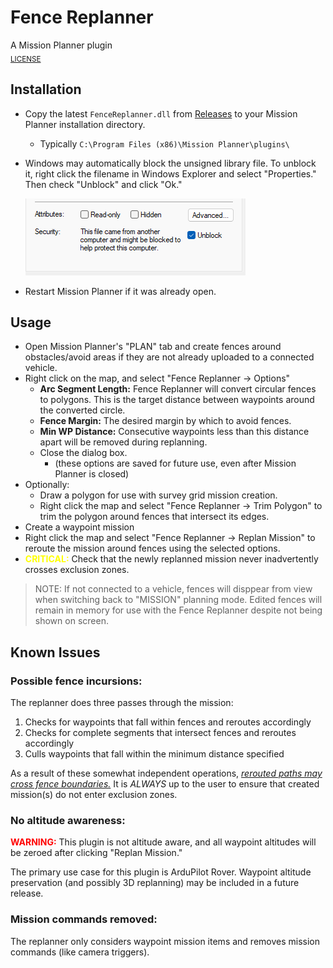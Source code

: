 # Fence Replanner
A Mission Planner plugin<br>
<sub>[LICENSE](https://github.com/ArduPilot/MissionPlanner/blob/master/COPYING.txt)</sub>

## Installation

- Copy the latest `FenceReplanner.dll` from [Releases](https://github.com/yuri-rage/mission-planner-fence-replanner/releases) to your Mission Planner installation directory.
	- Typically `C:\Program Files (x86)\Mission Planner\plugins\`
- Windows may automatically block the unsigned library file. To unblock it, right click the filename in Windows Explorer and select "Properties." Then check "Unblock" and click "Ok."

	![File Properties](windows-unblock.png)

- Restart Mission Planner if it was already open.

## Usage

- Open Mission Planner's "PLAN" tab and create fences around obstacles/avoid areas if they are not already uploaded to a connected vehicle.
- Right click on the map, and select "Fence Replanner -> Options"
	- **Arc Segment Length:** Fence Replanner will convert circular fences to polygons. This is the target distance between waypoints around the converted circle.
	- **Fence Margin:** The desired margin by which to avoid fences.
	- **Min WP Distance:** Consecutive waypoints less than this distance apart will be removed during replanning.
	- Close the dialog box.
		- (these options are saved for future use, even after Mission Planner is closed)
- Optionally:
	- Draw a polygon for use with survey grid mission creation.
	- Right click the map and select "Fence Replanner -> Trim Polygon" to trim the polygon around fences that intersect its edges.
- Create a waypoint mission
- Right click the map and select "Fence Replanner -> Replan Mission" to reroute the mission around fences using the selected options.
- <span style="color:yellow;">**CRITICAL:**</span> Check that the newly replanned mission never inadvertently crosses exclusion zones.

> NOTE: If not connected to a vehicle, fences will disppear from view when switching back to "MISSION" planning mode. Edited fences will remain in memory for use with the Fence Replanner despite not being shown on screen.

## Known Issues

### Possible fence incursions:

The replanner does three passes through the mission:
1. Checks for waypoints that fall within fences and reroutes accordingly
2. Checks for complete segments that intersect fences and reroutes accordingly
3. Culls waypoints that fall within the minimum distance specified

As a result of these somewhat independent operations, *<u>rerouted paths may cross fence boundaries.</u>* It is *ALWAYS* up to the user to ensure that created mission(s) do not enter exclusion zones.

### No altitude awareness:
<span style="color:red;">**WARNING:**</span> This plugin is not altitude aware, and all waypoint altitudes will be zeroed after clicking "Replan Mission."

The primary use case for this plugin is ArduPilot Rover. Waypoint altitude preservation (and possibly 3D replanning) may be included in a future release.

### Mission commands removed:

The replanner only considers waypoint mission items and removes mission commands (like camera triggers).